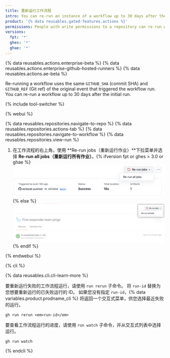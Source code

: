 ```yaml
---
title: 重新运行工作流程
intro: You can re-run an instance of a workflow up to 30 days after the initial run.
product: '{% data reusables.gated-features.actions %}'
permissions: People with write permissions to a repository can re-run workflows in the repository.
versions:
  fpt: '*'
  ghes: '*'
  ghae: '*'
---
```


{% data reusables.actions.enterprise-beta %}
{% data reusables.actions.enterprise-github-hosted-runners %}
{% data reusables.actions.ae-beta %}

Re-running a workflow uses the same `GITHUB_SHA` (commit SHA) and `GITHUB_REF` (Git ref) of the original event that triggered the workflow run. You can re-run a workflow up to 30 days after the initial run.

{% include tool-switcher %}

{% webui %}

{% data reusables.repositories.navigate-to-repo %}
{% data reusables.repositories.actions-tab %}
{% data reusables.repositories.navigate-to-workflow %}
{% data reusables.repositories.view-run %}
1. 在工作流程的右上角，使用 **Re-run jobs（重新运行作业）**下拉菜单并选择 **Re-run all jobs（重新运行所有作业）**。{% ifversion fpt or ghes > 3.0 or ghae %}![Re-run checks drop-down menu](/assets/images/help/repository/rerun-checks-drop-down-updated.png){% else %}![Re-run checks drop-down menu](/assets/images/help/repository/rerun-checks-drop-down.png){% endif %}

{% endwebui %}

{% cli %}

{% data reusables.cli.cli-learn-more %}

要重新运行失败的工作流程运行，请使用 `run rerun` 子命令。 将 `run-id` 替换为您想要重新运行的已失败运行的 ID。  如果您没有指定 `run-id`，{% data variables.product.prodname_cli %} 将返回一个交互式菜单，供您选择最近失败的运行。

```shell
gh run rerun <em>run-id</em>
```

要查看工作流程运行的进度，请使用 `run watch` 子命令，并从交互式列表中选择运行。

```shell
gh run watch
```

{% endcli %}
